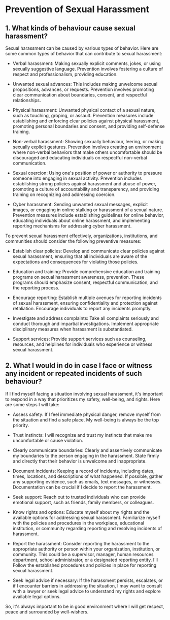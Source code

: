 # Prevention of Sexual Harassment

## 1. What kinds of behaviour cause sexual harassment?

Sexual harassment can be caused by various types of behavior. Here are some common types of behavior that can contribute to sexual harassment:

- Verbal harassment: Making sexually explicit comments, jokes, or using sexually suggestive language. Prevention involves fostering a culture of respect and professionalism, providing education.

- Unwanted sexual advances: This includes making unwelcome sexual propositions, advances, or requests. Prevention involves promoting clear communication about boundaries, consent, and respectful relationships.

- Physical harassment: Unwanted physical contact of a sexual nature, such as touching, groping, or assault. Prevention measures include establishing and enforcing clear policies against physical harassment, promoting personal boundaries and consent, and providing self-defense training.

- Non-verbal harassment: Showing sexually behaviour, leering, or making sexually explicit gestures. Prevention involves creating an environment where non-verbal behaviors that make others uncomfortable should be discouraged and educating individuals on respectful non-verbal communication.

- Sexual coercion: Using one's position of power or authority to pressure someone into engaging in sexual activity. Prevention includes establishing strong policies against harassment and abuse of power, promoting a culture of accountability and transparency, and providing training on recognizing and addressing coercion.

- Cyber harassment: Sending unwanted sexual messages, explicit images, or engaging in online stalking or harassment of a sexual nature. Prevention measures include establishing guidelines for online behavior, educating individuals about online harassment, and implementing reporting mechanisms for addressing cyber harassment.

To prevent sexual harassment effectively, organizations, institutions, and communities should consider the following preventive measures:

- Establish clear policies: Develop and communicate clear policies against sexual harassment, ensuring that all individuals are aware of the expectations and consequences for violating those policies.

- Education and training: Provide comprehensive education and training programs on sexual harassment awareness, prevention. These programs should emphasize consent, respectful communication, and the reporting process.

- Encourage reporting: Establish multiple avenues for reporting incidents of sexual harassment, ensuring confidentiality and protection against retaliation. Encourage individuals to report any incidents promptly.

- Investigate and address complaints: Take all complaints seriously and conduct thorough and impartial investigations. Implement appropriate disciplinary measures when harassment is substantiated.

- Support services: Provide support services such as counseling, resources, and helplines for individuals who experience or witness sexual harassment.

## 2. What I would in do in case I face or witness any incident or repeated incidents of such behaviour?

If I find myself facing a situation involving sexual harassment, it's important to respond in a way that prioritizes my safety, well-being, and rights. Here are some steps I will take:

- Assess safety: If I feel immediate physical danger, remove myself from the situation and find a safe place. My well-being is always be the top priority.

- Trust instincts: I will recognize and trust my instincts that make me uncomfortable or cause violation.

- Clearly communicate boundaries: Clearly and assertively communicate my boundaries to the person engaging in the harassment. State firmly and directly that their behavior is unwelcome and inappropriate.

- Document incidents: Keeping a record of incidents, including dates, times, locations, and descriptions of what happened. If possible, gather any supporting evidence, such as emails, text messages, or witnesses. Documentation can be crucial if I decide to report the harassment.

- Seek support: Reach out to trusted individuals who can provide emotional support, such as friends, family members, or colleagues.

- Know rights and options: Educate myself about my rights and the available options for addressing sexual harassment. Familiarize myself with the policies and procedures in the workplace, educational institution, or community regarding reporting and resolving incidents of harassment.

- Report the harassment: Consider reporting the harassment to the appropriate authority or person within your organization, institution, or community. This could be a supervisor, manager, human resources department, school administrator, or a designated reporting entity. I'll Follow the established procedures and policies in place for reporting sexual harassment.

- Seek legal advice if necessary: If the harassment persists, escalates, or if I encounter barriers in addressing the situation, I may want to consult with a lawyer or seek legal advice to understand my rights and explore available legal options.

So, it's always important to be in good environment where I will get respect, peace and surrounded by well-wishers.
